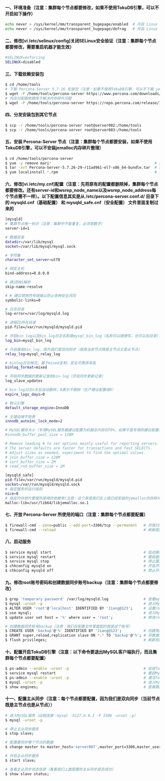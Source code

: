 #### 一、环境准备（注意：集群每个节点都要修改，如果不使用TokuDB引擎，可以不开启如下操作）
```bash
echo never > /sys/kernel/mm/transparent_hugepage/enabled  # 开启 Linux 大热内存管理，动态分配内存
echo never > /sys/kernel/mm/transparent_hugepage/defrag   # 开启 Linux 内存碎片整理
```

#### 二、修改[vi /etc/selinux/config]关闭SELinux安全验证（注意：集群每个节点都要修改，需要重启机器才能生效）
```bash
#SELINUX=enforcing
SELINUX=disabled
```

#### 三、下载依赖安装包
```bash
$ cd /home/tools
# 下载 Percona-Server 5.7.26 安装包（注意：如果不使用TokuDB引擎，可以不下载 jemalloc 内存碎片整理依赖）
$ wget -P /home/tools/percona-server https://www.percona.com/downloads/Percona-Server-5.7/Percona-Server-5.7.26-29/binary/redhat/7/x86_64/Percona-Server-5.7.26-29-r11ad961-el7-x86_64-bundle.tar
# 内存分配器依赖用于解决内存碎片问题
$ wget -P /home/tools/percona-server https://repo.percona.com/release/7/RPMS/x86_64/jemalloc-3.6.0-1.el7.x86_64.rpm
```

#### 四、分发安装包到其它节点
```bash
$ scp -r /home/tools/percona-server root@server002:/home/tools
$ scp -r /home/tools/percona-server root@server003:/home/tools
```

#### 五、安装 Percona-Server 节点（注意：集群每个节点都要安装，如果不使用TokuDB引擎，可以不安装jemalloc内存碎片整理）
```bash
$ cd /home/tools/percona-server
$ yum -y remove mari*                                               # 卸载 MariaDB 所有依赖包
$ tar -xvf Percona-Server-5.7.26-29-r11ad961-el7-x86_64-bundle.tar  # 解压 Percona-Server 安装包
$ yum localinstall *.rpm                                            # 安装所有安装包
```

#### 六、修改[vi /etc/my.cnf]配置（注意：先将原有的配置都删除掉，集群每个节点都要修改。还有server-id和wsrep_node_name以及wsrep_node_address每个节点需不一样）。以下配置信息其实是从 /etc/percona-server.conf.d/ 目录下的 mysqld.cnf（基础配置） 和 mysqld_safe.cnf（安全配置） 文件里面复制过来的
```bash
[mysqld]
# 集群节点唯一标识（注意：集群中不能重复，必须是数字）
server-id=1

# 数据目录
datadir=/var/lib/mysql
socket=/var/lib/mysql/mysql.sock

# 字符集
character_set_server=utf8

# 绑定主机
bind-address=0.0.0.0

# 跳过DNS解析
skip-name-resolve

# # 建议禁用符号链接以防止各种安全风险
symbolic-links=0

# 日志目录
log-error=/var/log/mysqld.log

# 进程ID所在目录
pid-file=/var/run/mysqld/mysqld.pid

# 开启bin_log以及bin_log日志名称是mysql_bin_log（名称可以随便写，也可以加目录）
log_bin=mysql_bin_log

# 开启接收bin_log，因为我们是双向同步（就是当前节点既是主节点又是从节点）
relay_log=mysql_relay_log

# binlog日志格式，基于mixed复制，安全可靠效率高
binlog_format=mixed

# 开启同步数据的更新记录到bin-log（开启同步更新记录）
log_slave_updates

# bin-log日志n天后自动删除，0表示不删除（生产建议配置成0）
expire_logs_days=0

# 默认引擎
default_storage_engine=InnoDB

# 主键自增不锁表
innodb_autoinc_lock_mode=2

# MySQL缓存大小（专用MySQL服务器建议配置为机器总内存的70%，如果不是专用的建议配置为机器总内存的10%）
#innodb_buffer_pool_size = 128M

# Remove leading # to set options mainly useful for reporting servers.
# The server defaults are faster for transactions and fast SELECTs.
# Adjust sizes as needed, experiment to find the optimal values.
# join_buffer_size = 128M
# sort_buffer_size = 2M
# read_rnd_buffer_size = 2M

[mysqld_safe]
pid-file=/var/run/mysqld/mysqld.pid
socket=/var/run/mysqld/mysqld.sock
# 指定服务的运行级别
nice=0
# 指定内存锁片整理所使用的依赖库(注意：这个库是我们在上面已经安装的jemalloc内存碎片整理库)
malloc-lib=/usr/lib64/libjemalloc.so.1
```

#### 七、开放 Percona-Server 所使用的端口（注意：集群每个节点都要配置）
```bash
$ firewall-cmd --zone=public --add-port=3306/tcp --permanent   # 开放3306（MySQL 服务端口）
$ firewall-cmd --reload                                        # 刷新配置
```

#### 八、启动服务
```bash
$ service mysql start                                          # 启动服务
$ service mysql restart                                        # 重启服务
$ service mysql stop                                           # 停止服务
$ chkconfig mysqld on                                          # 开启开机启动
$ chkconfig mysqld off                                         # 禁止开机启动
```

#### 九、修改root账号密码和创建数据同步账号backup（注意：集群每个节点都要修改）
```bash
$ grep 'temporary password' /var/log/mysqld.log                # 查看mysql默认root账号密码
$ mysql -uroot -p                                              # 进入MySQL服务（远程连接：mysql -h127.0.0.1 -P 3306 -uroot -p）
$ ALTER USER 'root'@'localhost' IDENTIFIED BY 'Jiang@123';     # 设置root用户密码为 Jiang@123，且只有本地能登录                 
$ use mysql;                                                   # 进入MySQL系统库
$ update user set host = '%' where user = 'root';              # 修改root用户允许所有IP访问（注意：修改看实际情况而定）

# 创建数据同步账号backup（注意：我们在配置文件里面配的就是这个账号）
$ CREATE USER 'backup'@'%' IDENTIFIED BY 'Jiang@123';          # 创建用户backup密码Jiang@123，%是指所有IP都可以连接
$ GRANT super,reload,replication slave ON *.* TO 'backup'@'%'; # 将数据读取权限都赋给backup账号
$ flush privileges;                                            # 刷新权限
```

#### 十、配置开启TokuDB引擎（注意：以下命令要退出MySQL客户端执行，而且集群每个节点都要配置）
```bash
$ ps-admin --enable -uroot -p                                  # 安装TokuDB引擎（注意：它会提示你输入密码）
$ service mysql restart                                        # 重启MySQL服务
$ ps-admin --enable -uroot -p                                  # 激活TokuDB引擎（注意：它会提示你输入密码）
$ mysql -uroot -p                                              # 进入MySQL服务（远程连接：mysql -h127.0.0.1 -P 3306 -uroot -p）
$ show engines;                                                # 查看数据所有引擎（注意：看看有没有TokuDB引擎）
```

#### 十一、配置主从同步（注意：每个节点都要配置，因为我们是双向同步（当前节点既是主节点也是从节点））
```bash
# 进入MySQL服务（远程连接：mysql -h127.0.0.1 -P 3306 -uroot -p）
$ mysql -uroot -p                                              

# 停止主从同步服务
$ stop slave;                                                  

# 配置要同步哪个节点的数据
$ change master to master_host='server007',master_port=3306,master_user='backup',master_password='Jiang@123';

# 开启主从同步服务
$ start slave;

# 查看主从同步状态信息（看看我们上面配置的主从同步是否成功）
$ show slave status;
```